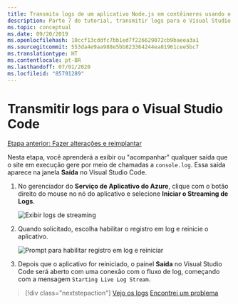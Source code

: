 ```yaml
---
title: Transmita logs de um aplicativo Node.js em contêineres usando o Visual Studio Code
description: Parte 7 do tutorial, transmitir logs para o Visual Studio Code
ms.topic: conceptual
ms.date: 09/20/2019
ms.openlocfilehash: 10ccf13cddfc7bb1ed7f226629072cb9baeea3a1
ms.sourcegitcommit: 553da4e9aa988e5bb823364244ea81961cee5bc7
ms.translationtype: HT
ms.contentlocale: pt-BR
ms.lasthandoff: 07/01/2020
ms.locfileid: "85791289"
---
```

# <a name="stream-logs-into-visual-studio-code"></a>Transmitir logs para o Visual Studio Code

[Etapa anterior: Fazer alterações e reimplantar](tutorial-vscode-docker-node-06.md)

Nesta etapa, você aprenderá a exibir ou "acompanhar" qualquer saída que o site em execução gere por meio de chamadas a `console.log`. Essa saída aparece na janela **Saída** no Visual Studio Code.

1. No gerenciador do **Serviço de Aplicativo do Azure**, clique com o botão direito do mouse no nó do aplicativo e selecione **Iniciar o Streaming de Logs**.

    ![Exibir logs de streaming](media/deploy-containers/stream-logs-command.png)

1. Quando solicitado, escolha habilitar o registro em log e reinicie o aplicativo.

    ![Prompt para habilitar registro em log e reiniciar](media/deploy-azure/enable-restart.png)

1. Depois que o aplicativo for reiniciado, o painel **Saída** no Visual Studio Code será aberto com uma conexão com o fluxo de log, começando com a mensagem `Starting Live Log Stream`.

> [!div class="nextstepaction"]
> [Vejo os logs](tutorial-vscode-docker-node-08.md) [Encontrei um problema](https://www.research.net/r/PWZWZ52?tutorial=node-deployment-docker-extension&step=tailing-logs)
